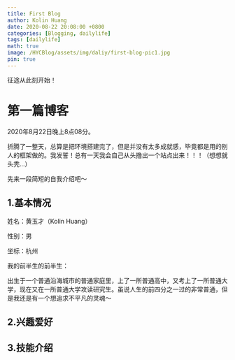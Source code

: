 ```yaml
---
title: First Blog
author: Kolin Huang
date: 2020-08-22 20:08:00 +0800
categories: [Blogging, dailylife]
tags: [dailylife]
math: true
image: /HYCBlog/assets/img/daliy/first-blog-pic1.jpg
pin: true
---
```


征途从此刻开始！

# 第一篇博客

2020年8月22日晚上8点08分。

折腾了一整天，总算是把环境搭建完了，但是并没有太多成就感，毕竟都是用的别人的框架做的。我发誓！总有一天我会自己从头撸出一个站点出来！！！（想想就头秃...）

先来一段简短的自我介绍吧～

## 1.基本情况

姓名：黄玉才（Kolin Huang）

性别：男

坐标：杭州

我的前半生的前半生：

​		出生于一个普通沿海城市的普通家庭里，上了一所普通高中，又考上了一所普通大学，现在又在一所普通大学攻读研究生。虽说人生的前四分之一过的非常普通，但是我还是有一个想追求不平凡的灵魂～





## 2.兴趣爱好







## 3.技能介绍



[^footnote]: The footnote source.
